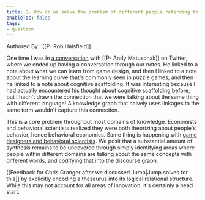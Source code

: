```yaml
---
title: Q- How do we solve the problem of different people referring to the same concept with different language
enableToc: false
tags:
- question
---
```

Authored By:: [[P- Rob Haisfield]]

One time I was in [a conversation](https://twitter.com/andy_matuschak/status/1256294495919828992?s=20) with [[P- Andy Matuschak]] on Twitter, where we ended up having a conversation through our notes. He linked to a note about what we can learn from game design, and then I linked to a note about the learning curve that's commonly seen in puzzle games, and then he linked to a note about cognitive scaffolding. It was interesting because I had actually encountered his thought about cognitive scaffolding before, but I hadn't drawn the connection that we were talking about the same thing with different language! A knowledge graph that naively uses linkages to the same term wouldn't capture this connection.

This is a core problem throughout most domains of knowledge. Economists and behavioral scientists realized they were both theorizing about people's behavior, hence behavioral economics. Same thing is happening with [game designers and behavioral scientists](https://robhaisfield.com/notes/game-designers-and-behavioral-scientists-are-asking-many-of-the-same-questions). We posit that a substantial amount of synthesis remains to be uncovered through simply identifying areas where people within different domains are talking about the same concepts with different words, and codifying that into the discourse graph.

[[Feedback for Chris Granger after we discussed Jump|Jump solves for this]] by explicitly encoding a thesaurus into its logical relational structure. While this may not account for all areas of innovation, it's certainly a head start.